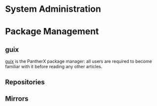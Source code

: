 # System Administration

# Package Management

## guix

[guix](/guix) is the PantherX package manager: all users are required to become familiar with it before reading any other articles. 

## Repositories

## Mirrors
